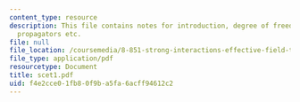 ```yaml
---
content_type: resource
description: This file contains notes for introduction, degree of freedom, scales,
  propagators etc.
file: null
file_location: /coursemedia/8-851-strong-interactions-effective-field-theories-of-qcd-spring-2006/f4e2cce01fb80f9ba5fa6acff94612c2_scet1.pdf
file_type: application/pdf
resourcetype: Document
title: scet1.pdf
uid: f4e2cce0-1fb8-0f9b-a5fa-6acff94612c2
---
```

